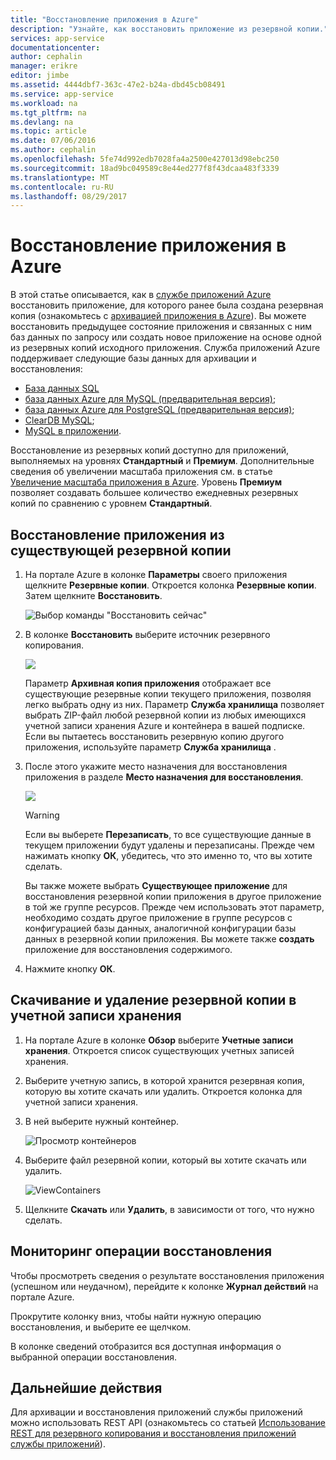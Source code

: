 ```yaml
---
title: "Восстановление приложения в Azure"
description: "Узнайте, как восстановить приложение из резервной копии."
services: app-service
documentationcenter: 
author: cephalin
manager: erikre
editor: jimbe
ms.assetid: 4444dbf7-363c-47e2-b24a-dbd45cb08491
ms.service: app-service
ms.workload: na
ms.tgt_pltfrm: na
ms.devlang: na
ms.topic: article
ms.date: 07/06/2016
ms.author: cephalin
ms.openlocfilehash: 5fe74d992edb7028fa4a2500e427013d98ebc250
ms.sourcegitcommit: 18ad9bc049589c8e44ed277f8f43dcaa483f3339
ms.translationtype: MT
ms.contentlocale: ru-RU
ms.lasthandoff: 08/29/2017
---
```

# <a name="restore-an-app-in-azure"></a>Восстановление приложения в Azure
В этой статье описывается, как в [службе приложений Azure](../app-service/app-service-value-prop-what-is.md) восстановить приложение, для которого ранее была создана резервная копия (ознакомьтесь с [архивацией приложения в Azure](web-sites-backup.md)). Вы можете восстановить предыдущее состояние приложения и связанных с ним баз данных по запросу или создать новое приложение на основе одной из резервных копий исходного приложения. Служба приложений Azure поддерживает следующие базы данных для архивации и восстановления:
- [База данных SQL](https://azure.microsoft.com/en-us/services/sql-database/)
- [база данных Azure для MySQL (предварительная версия)](https://azure.microsoft.com/en-us/services/mysql);
- [база данных Azure для PostgreSQL (предварительная версия)](https://azure.microsoft.com/en-us/services/postgres);
- [ClearDB MySQL](https://azuremarketplace.microsoft.com/en-us/marketplace/apps/SuccessBricksInc.ClearDBMySQLDatabase?tab=Overview);
- [MySQL в приложении](https://blogs.msdn.microsoft.com/appserviceteam/2017/03/06/announcing-general-availability-for-mysql-in-app).

Восстановление из резервных копий доступно для приложений, выполняемых на уровнях **Стандартный** и **Премиум**. Дополнительные сведения об увеличении масштаба приложения см. в статье [Увеличение масштаба приложения в Azure](web-sites-scale.md). Уровень **Премиум** позволяет создавать большее количество ежедневных резервных копий по сравнению с уровнем **Стандартный**.

<a name="PreviousBackup"></a>

## <a name="restore-an-app-from-an-existing-backup"></a>Восстановление приложения из существующей резервной копии
1. На портале Azure в колонке **Параметры** своего приложения щелкните **Резервные копии**. Откроется колонка **Резервные копии**. Затем щелкните **Восстановить**.
   
    ![Выбор команды "Восстановить сейчас"][ChooseRestoreNow]
2. В колонке **Восстановить** выберите источник резервного копирования.
   
    ![](./media/web-sites-restore/021ChooseSource1.png)
   
    Параметр **Архивная копия приложения** отображает все существующие резервные копии текущего приложения, позволяя легко выбрать одну из них.
    Параметр **Служба хранилища** позволяет выбрать ZIP-файл любой резервной копии из любых имеющихся учетной записи хранения Azure и контейнера в вашей подписке.
    Если вы пытаетесь восстановить резервную копию другого приложения, используйте параметр **Служба хранилища** .
3. После этого укажите место назначения для восстановления приложения в разделе **Место назначения для восстановления**.
   
    ![](./media/web-sites-restore/022ChooseDestination1.png)
   
   > [!WARNING]
   > Если вы выберете **Перезаписать**, то все существующие данные в текущем приложении будут удалены и перезаписаны. Прежде чем нажимать кнопку **ОК**, убедитесь, что это именно то, что вы хотите сделать.
   > 
   > 
   
    Вы также можете выбрать **Существующее приложение** для восстановления резервной копии приложения в другое приложение в той же группе ресурсов. Прежде чем использовать этот параметр, необходимо создать другое приложение в группе ресурсов с конфигурацией базы данных, аналогичной конфигурации базы данных в резервной копии приложения. Вы можете также **создать** приложение для восстановления содержимого.

4. Нажмите кнопку **ОК**.

<a name="StorageAccount"></a>

## <a name="download-or-delete-a-backup-from-a-storage-account"></a>Скачивание и удаление резервной копии в учетной записи хранения
1. На портале Azure в колонке **Обзор** выберите **Учетные записи хранения**. Откроется список существующих учетных записей хранения.
2. Выберите учетную запись, в которой хранится резервная копия, которую вы хотите скачать или удалить. Откроется колонка для учетной записи хранения.
3. В ней выберите нужный контейнер.
   
    ![Просмотр контейнеров][ViewContainers]
4. Выберите файл резервной копии, который вы хотите скачать или удалить.
   
    ![ViewContainers](./media/web-sites-restore/03ViewFiles.png)
5. Щелкните **Скачать** или **Удалить**, в зависимости от того, что нужно сделать.  

<a name="OperationLogs"></a>

## <a name="monitor-a-restore-operation"></a>Мониторинг операции восстановления
Чтобы просмотреть сведения о результате восстановления приложения (успешном или неудачном), перейдите к колонке **Журнал действий** на портале Azure.  
 

Прокрутите колонку вниз, чтобы найти нужную операцию восстановления, и выберите ее щелчком.

В колонке сведений отобразится вся доступная информация о выбранной операции восстановления.

## <a name="next-steps"></a>Дальнейшие действия
Для архивации и восстановления приложений службы приложений можно использовать REST API (ознакомьтесь со статьей [Использование REST для резервного копирования и восстановления приложений службы приложений](websites-csm-backup.md)).


<!-- IMAGES -->
[ChooseRestoreNow]: ./media/web-sites-restore/02ChooseRestoreNow1.png
[ViewContainers]: ./media/web-sites-restore/03ViewContainers.png
[StorageAccountFile]: ./media/web-sites-restore/02StorageAccountFile.png
[BrowseCloudStorage]: ./media/web-sites-restore/03BrowseCloudStorage.png
[StorageAccountFileSelected]: ./media/web-sites-restore/04StorageAccountFileSelected.png
[ChooseRestoreSettings]: ./media/web-sites-restore/05ChooseRestoreSettings.png
[ChooseDBServer]: ./media/web-sites-restore/06ChooseDBServer.png
[RestoreToNewSQLDB]: ./media/web-sites-restore/07RestoreToNewSQLDB.png
[NewSQLDBConfig]: ./media/web-sites-restore/08NewSQLDBConfig.png
[RestoredContosoWebSite]: ./media/web-sites-restore/09RestoredContosoWebSite.png
[DashboardOperationLogsLink]: ./media/web-sites-restore/10DashboardOperationLogsLink.png
[ManagementServicesOperationLogsList]: ./media/web-sites-restore/11ManagementServicesOperationLogsList.png
[DetailsButton]: ./media/web-sites-restore/12DetailsButton.png
[OperationDetails]: ./media/web-sites-restore/13OperationDetails.png
